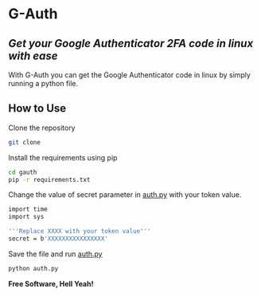 # G-Auth
## _Get your Google Authenticator 2FA code in linux with ease_

With G-Auth you can get the Google Authenticator code in linux by simply running a python file.

## How to Use
Clone the repository
```sh
git clone 
```
Install the requirements using pip
```sh
cd gauth
pip -r requirements.txt
```
Change the value of secret parameter in [auth.py](https://github.com/auth.py) with your token value.

```sh
import time
import sys

'''Replace XXXX with your token value'''
secret = b'XXXXXXXXXXXXXXXX' 
```
Save the file and run [auth.py](https://github.com/auth.py)
```sh
python auth.py
```
**Free Software, Hell Yeah!**

